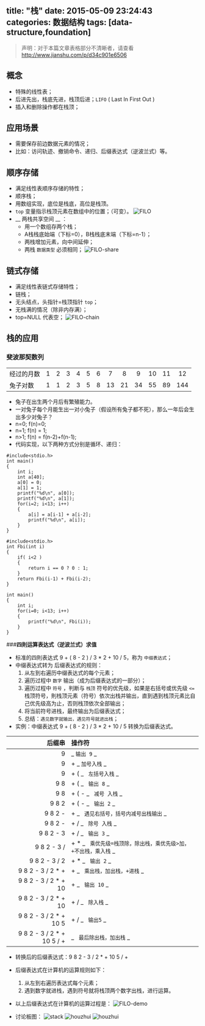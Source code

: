 title: "栈"
date: 2015-05-09 23:24:43
categories: 数据结构
tags: [data-structure,foundation]
---
> 声明：对于本篇文章表格部分不清晰者，请查看  http://www.jianshu.com/p/d34c901e6506

## 概念
* 特殊的线性表；
* 后进先出，栈底先进，栈顶后进；`LIFO` ( Last In First Out )
* 插入和删除操作都在栈顶；  
<!-- more -->

## 应用场景
* 需要保存前边数据元素的情况；
* 比如：访问轨迹、撤销命令、递归、后缀表达式（逆波兰式）等。

## 顺序存储
* 满足线性表顺序存储的特性；
* 顺序栈；
* 用数组实现，底位是栈底，高位是栈顶。
* `top` 变量指示栈顶元素在数组中的位置；（可变）。
 ![FILO](http://7xirg5.com1.z0.glb.clouddn.com/LIFO.png)
* __ 两栈共享空间 __ ：
  + 用一个数组存两个栈；
  + A栈栈底始端（下标=0），B栈栈底末端（下标=n-1）；
  + 两栈增加元素，向中间延伸；
  + 两栈 `数据类型` 必须相同；
![FILO-share](http://7xirg5.com1.z0.glb.clouddn.com/FILO-share-new.png)

## 链式存储
* 满足线性表链式存储特性；
* 链栈；
* 无头结点，头指针=栈顶指针 `top`；
* 无栈满的情况（除非内存满）；
* top=NULL 代表空；
![FILO-chain](http://7xirg5.com1.z0.glb.clouddn.com/FILO-chain.png)

## 栈的应用
### __斐波那契数列__

|       |           |        |  |  | |  |  |  |  |  |  |  |  
|---|:-:| ---:|:------:|:-----:|:------:|:-----:|:------:|:-----:|:------:|:-----:|:------:|:-----:|   
| 经过的月数|1 | 2 | 3 | 4 | 5 | 6 | 7 | 8 | 9 | 10 | 11 | 12 |  
| 兔子对数   | 1 | 1 | 2 | 3 | 5 | 8 | 13 | 21| 34 | 55 | 89 | 144 | 
  + 兔子在出生两个月后有繁殖能力。
  + 一对兔子每个月能生出一对小兔子（假设所有兔子都不死），那么一年后会生出多少对兔子？
  + n=0; f(n)=0;
  + n=1; f(n) = 1;
  + n>1; f(n) = f(n-2)+f(n-1); 
  + 代码实现，以下两种方式分别是循环、递归：

```
#include<stdio.h>
int main()
{
    int i; 
    int a[40]; 
    a[0] = 0; 
    a[1] = 1; 
    printf("%d\n", a[0]); 
    printf("%d\n", a[1]); 
    for(i=2; i<13; i++)
    {
        a[i] = a[i-1] + a[i-2]; 
        printf("%d\n", a[i]); 
    }
}
```

```
#include<stdio.h>
int Fbi(int i)
{
    if( i<2 )
    {
        return i == 0 ? 0 : 1; 
    }
    return Fbi(i-1) + Fbi(i-2); 
}

int main()
{
    int i; 
    for(i=0; i<13; i++)
    {
        printf("%d\n", Fbi(i)); 
    }
}
``` 

###__四則运算表达式（逆波兰式）求值__
* 标准的四則表达式 9 + ( 8 - 2 ) / 3 * 2 + 10 / 5，称为 `中缀表达式`；
* 中缀表达式转为 后缀表达式的规则：
  1.  从左到右遍历中缀表达式的每个元素；
  2.  遍历过程中 `数字` 输出（成为后缀表达式的一部分）；
  3.  遍历过程中 `符号` ，判断与 `栈顶` 符号的优先级，如果是右括号或优先级 `<=` 栈顶符号，則栈顶元素（符号）依次出栈并输出，直到遇到栈顶元素比自己优先级高为止，否则栈顶依次全部输出；
  4. 将当前符号进栈，最终输出为后缀表达式；
  5. 总结：`遇见数字就输出，遇见符号就进出栈`；
* 实例：中缀表达式 9 + ( 8 - 2 ) / 3 * 2 + 10 / 5 转换为后缀表达式。

| 后缀串 |  操作符 |
|---------:| :-------- |
| 9          |   _ `输出 9` _  |
| 9          |  +    _ `加号入栈` _ | 
| 9          |  + (   _ ` 左括号入栈` _ |
| 9 8        |  + (    _ ` 输出 8` _|  
| 9 8        |  + ( -     _ ` 减号 入栈` _|  
| 9 8 2     |  + ( -     _ ` 输出 2` _|  
| 9 8 2 -   |  +     _ ` 遇见右括号，括号内减号出栈输出` _|  
| 9 8 2 -   |  + /   _ ` 除号 入栈` _|  
| 9 8 2 - 3   |  + /   _ ` 输出 3` _|
| 9 8 2 - 3 /   |  + *   _ ` 乘优先级=栈顶除，除出栈，乘优先级>加，+不出栈，乘入栈` _|
| 9 8 2 - 3 / 2   |  + *   _ ` 输出 2` _|
| 9 8 2 - 3 / 2 * +  |  +    _ ` 乘出栈，加出栈，+进栈` _|
| 9 8 2 - 3 / 2 * + 10 |  +    _ ` 输出 10` _|
| 9 8 2 - 3 / 2 * + 10 |  + /    _ ` 除入栈` _|
| 9 8 2 - 3 / 2 * + 10 5 |  + /    _ ` 输出5` _|
| 9 8 2 - 3 / 2 * + 10 5 / + |     _ ` 最后除出栈，加出栈` _|

* 转换后的后缀表达式：9 8 2 - 3 / 2 * + 10 5 / + 
* 后缀表达式在计算机的运算规则如下：
  1. 从左到右遍历表达式每个元素；
  2. 遇到数字就进栈，遇到符号就将栈顶两个数字出栈，进行运算。
* 以上后缀表达式在计算机的运算过程是：
![FILO-demo](http://7xirg5.com1.z0.glb.clouddn.com/FILO-demo.png)

* 讨论板图：
![stack](http://7xirg5.com1.z0.glb.clouddn.com/stack.jpg)
![houzhui](http://7xirg5.com1.z0.glb.clouddn.com/houzhui-1.jpg)
![houzhui](http://7xirg5.com1.z0.glb.clouddn.com/houzhui-2.jpg)
